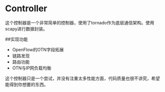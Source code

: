 Controller
==========


这个控制器是一个非常简单的控制器，使用了tornado作为底层通信架构。使用scapy进行数据封装。

##实现功能

* OpenFlow的OTN字段拓展
* 链路发现
* 路由功能
* OTN与IP网负载均衡

这个控制器只是一个尝试，并没有注重太多性能方面，代码质量也很不讲究，希望能得到你想要的东西。

